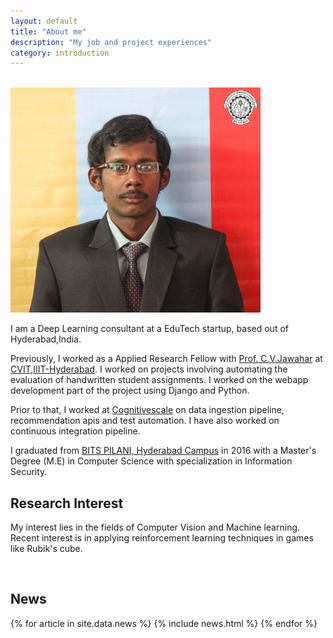 ```yaml
---
layout: default
title: "About me"
description: "My job and project experiences"
category: introduction
---
```

<br/>
<img class="profile-picture" src="mohan.jpg">

I am a Deep Learning consultant at a EduTech startup, based out of Hyderabad,India.

Previously, I worked as a Applied Research Fellow with [Prof. C.V.Jawahar](https://faculty.iiit.ac.in/~jawahar/) at [CVIT,IIIT-Hyderabad](https://cvit.iiit.ac.in/). I worked on projects involving automating the evaluation of handwritten student assignments. I worked on the webapp development part of the project using Django and Python.

Prior to that, I worked at [Cognitivescale](https://www.cognitivescale.com/) on data ingestion pipeline, recommendation apis and test automation. I have also worked on continuous integration pipeline.

I graduated from [BITS PILANI, Hyderabad Campus](http://www.bits-pilani.ac.in/hyderabad/) in 2016 with a Master's Degree (M.E) in Computer Science with specialization in Information Security.

## Research Interest

My interest lies in the fields of Computer Vision and Machine learning. Recent interest is in applying reinforcement learning techniques in games like Rubik's cube.

<br/>

## News

<table>
{% for article in site.data.news %}
<tr>
{% include news.html %}
</tr>
{% endfor %}
</table>
